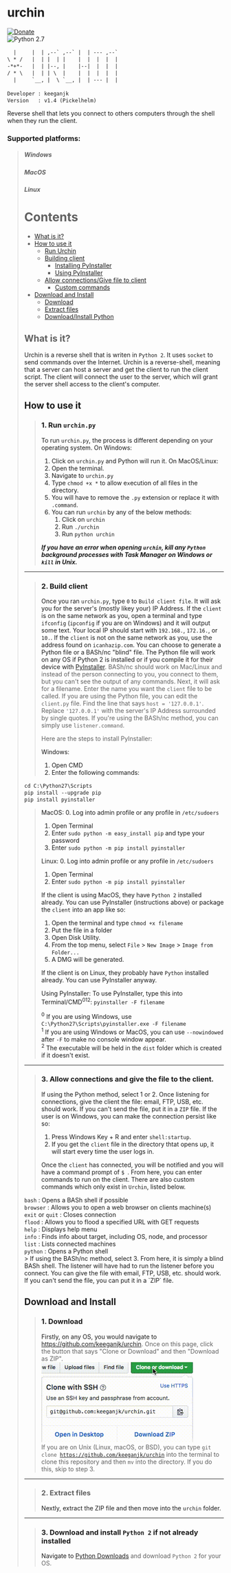 # urchin
[![Donate](https://img.shields.io/badge/donate-%24-green.svg)](https://keeganjk.github.io/donate/) <br />
![Python 2.7](https://img.shields.io/badge/python-v2.7-blue.svg)

 ~~~
   |     |  | ,--` ,--` |  | --- ,--`
\ * /   |  | |  | |    |  |  |  |  |
-*+*-   |  | |--, |    |--|  |  |  |
/ * \   |  | | \  |    |  |  |  |  |
   |     `__, |  \ `__, |  | --- |  |

Developer : keeganjk
Version   : v1.4 (Pickelhelm)
~~~
 
Reverse shell that lets you connect to others computers through the shell when they run the client.
 
### Supported platforms:
> <h5>Windows</h5>
> <h5>MacOS</h5>
> <h5>Linux</h5

# Contents
- [What is it?](#what-is-it)
- [How to use it](#use)
  - [Run Urchin](#run-urchin)
  - [Building client](#build)
    - [Installing PyInstaller](#dipyinstaller)
    - [Using PyInstaller](#piuse)
  - [Allow connections/Give file to client](#listen)
    - [Custom commands](#custom-cmd)
- [Download and Install](#dli)
  - [Download](#dl)
  - [Extract files](#extract)
  - [Download/Install Python](#dlipy)
 
## What is it? <a id="what-is-it">
Urchin is a reverse shell that is writen in `Python 2`. It uses `socket` to send commands over the Internet. Urchin is a reverse-shell, meaning that a server can host a server and get the client to run the client script. The client will connect the user to the server, which will grant the server shell access to the client's computer.
 
## How to use it <a id="use"> 
 
> ### 1. Run `urchin.py` <a id="run-urchin">
> To run `urchin.py`, the process is different depending on your operating system.
> On Windows:
>   1. Click on `urchin.py` and Python will run it.
> On MacOS/Linux:
>   1. Open the terminal.
>   2. Navigate to `urchin.py`
>   3. Type `chmod +x *` to allow e`x`ecution of all files in the directory.
>   4. You will have to remove the `.py` extension or replace it with `.command`.
>   5. You can run `urchin` by any of the below methods:
>        1. Click on `urchin`
>        2. Run `./urchin`
>        3. Run `python urchin` <br/>
>
> <i><b>If you have an error when opening `urchin`, kill any `Python` background processes with Task Manager on Windows or `kill` in Unix.</b></i>

<hr>

> ### 2. Build client <a id="build">
> Once you ran `urchin.py`, type `0` to `Build client file`. It will ask you for the server's (mostly likey your) IP Address. If the `client` is on the same network as you, open a terminal and type `ifconfig` (`ipconfig` if you are on Windows) and it will output some text. Your local IP should start with `192.168.`, `172.16.`, or `10.`.  If the `client` is not on the same network as you, use the address found on `icanhazip.com`.
> You can choose to generate a Python file or a BASh/nc "blind" file. The Python file will work on any OS if Python 2 is installed or if you compile it for their device with [PyInstaller](http://www.pyinstaller.org/ "Pyinstaller"). BASh/nc should work on Mac/Linux and instead of the person connecting to you, you connect to them, but you can't see the output of any commands.
> Next, it will ask for a filename. Enter the name you want the `client` file to be called.
> If you are using the Python file, you can edit the `client.py` file. Find the line that says `host = '127.0.0.1'`. Replace `'127.0.0.1'` with  the server's IP Address surrounded by single quotes. If you're using the BASh/nc method, you can simply use `listener.command`.
> 
> Here are the steps to install PyInstaller: <a id="dipyinstaller">
>
> Windows:
> 1. Open CMD
> 2. Enter the following commands:
~~~
cd C:\Python27\Scripts
pip install --upgrade pip
pip install pyinstaller
~~~
>             
> MacOS:
> 0. Log into admin profile or any profile in `/etc/sudoers`
> 1. Open Terminal
> 2. Enter `sudo python -m easy_install pip` and type your password
> 3. Enter `sudo python -m pip install pyinstaller`
>
> Linux:
> 0. Log into admin profile or any profile in `/etc/sudoers`
> 1. Open Terminal
> 2. Enter `sudo python -m pip install pyinstaller`
>
> If the client is using MacOS, they have `Python 2` installed already. You can use PyInstaller (instructions above) or package the `client` into an app like so:<br/>
>
> 1. Open the terminal and type `chmod +x filename`<br/>
> 2. Put the file in a folder<br/>
> 3. Open Disk Utility.<br/>
> 4. From the top menu, select `File` > `New Image` > `Image from Folder...`<br/>
> 5. A DMG will be generated.<br/>
> 
> If the client is on Linux, they probably have `Python` installed already. You can use PyInstaller anyway. <br />
>
> Using PyInstaller: <a id="piuse">
>     To use PyInstaller, type this into Terminal/CMD<sup>0</sup><sup>1</sup><sup>2</sup>:
>          `pyinstaller -F filename`
>
> <sup>0</sup> If you are using Windows, use `C:\Python27\Scripts\pyinstaller.exe -F filename` <br/>
> <sup>1</sup> If you are using Windows or MacOS, you can use `--nowindowed` after `-F` to make no console window appear. <br/>
> <sup>2</sup> The executable will be held in the `dist` folder which is created if it doesn't exist.
 
<hr>
 
> ### 3. Allow connections and give the file to the client. <a id="listen">
> If using the Python method, select 1 or 2. Once listening for connections, give the client the file: email, FTP, USB, etc. should work. If you can't send the file, put it in a `ZIP` file.
> If the user is on Windows, you can make the connection persist like so:
> 1. Press Windows Key + R and enter `shell:startup`.
> 2. If you get the `client` file in the directory thtat opens up, it will start every time the user logs in.
>
> Once the `client` has connected, you will be notified and you will have a command prompt of `$ `.
> From here, you can enter commands to run on the client. There are also custom commands which only exist in `Urchin`, listed below.
<a id="custom-cmd">
<code>bash</code> : Opens a BASh shell if possible <br/>
<code>browser</code> : Allows you to open a web browser on clients machine(s) <br/>
<code>exit</code> or <code>quit</code> : Closes connection <br/>
<code>flood</code> : Allows you to flood a specified URL with GET requests <br/>
<code>help</code> : Displays help menu <br/>
<code>info</code> : Finds info about target, including OS, node, and processor <br/>
<code>list</code> : Lists connected machines <br/>
<code>python</code> : Opens a Python shell <br/>
> If using the BASh/nc method, select 3. From here, it is simply a blind BASh shell. The listener will have had to run the listener before you connect. You can give the file with email, FTP, USB, etc. should work. If you can't send the file, you can put it in a `ZIP` file.

## Download and Install <a id="dli">
> ### 1. Download <a id="dl">
> Firstly, on any OS, you would navigate to https://github.com/keeganjk/urchin. Once on this page, click the button that says "Clone or Download" and then "Download as ZIP".
> <br />
> ![Clone or Download](https://github.com/keeganjk/urchin/blob/master/img/clone%20or%20download.gif?raw=true "")
> <br /> If you are on Unix (Linux, macOS, or BSD), you can type <code>git clone https://github.com/keeganjk/urchin</code> into the terminal to 
> clone this repository and then <code>mv</code> into the directory. If you do this, skip to step 3.

<hr>

> ### 2. Extract files <a id="extract">
> Nextly, extract the ZIP file and then move into the `urchin` folder.

<hr>

> ### 3. Download and install `Python 2` if not already installed <a id="dlipy">
> Navigate to [Python Downloads](https://www.python.org/downloads/release/python-2713) and download `Python 2` for your OS.
